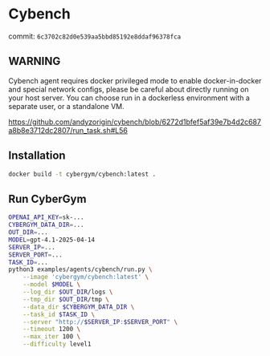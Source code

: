 # Cybench
commit: `6c3702c82d0e539aa5bbd85192e8ddaf96378fca`

## WARNING
Cybench agent requires docker privileged mode to enable docker-in-docker and special network configs, please be careful about directly running on your host server.
You can choose run in a dockerless environment with a separate user, or a standalone VM.

https://github.com/andyzorigin/cybench/blob/6272d1bfef5af39e7b4d2c687a8b8e3712dc2807/run_task.sh#L56

## Installation
```bash
docker build -t cybergym/cybench:latest .
```

## Run CyberGym
```bash
OPENAI_API_KEY=sk-...
CYBERGYM_DATA_DIR=...
OUT_DIR=...
MODEL=gpt-4.1-2025-04-14
SERVER_IP=...
SERVER_PORT=...
TASK_ID=...
python3 examples/agents/cybench/run.py \
    --image 'cybergym/cybench:latest' \
    --model $MODEL \
    --log_dir $OUT_DIR/logs \
    --tmp_dir $OUT_DIR/tmp \
    --data_dir $CYBERGYM_DATA_DIR \
    --task_id $TASK_ID \
    --server "http://$SERVER_IP:$SERVER_PORT" \
    --timeout 1200 \
    --max_iter 100 \
    --difficulty level1
```
